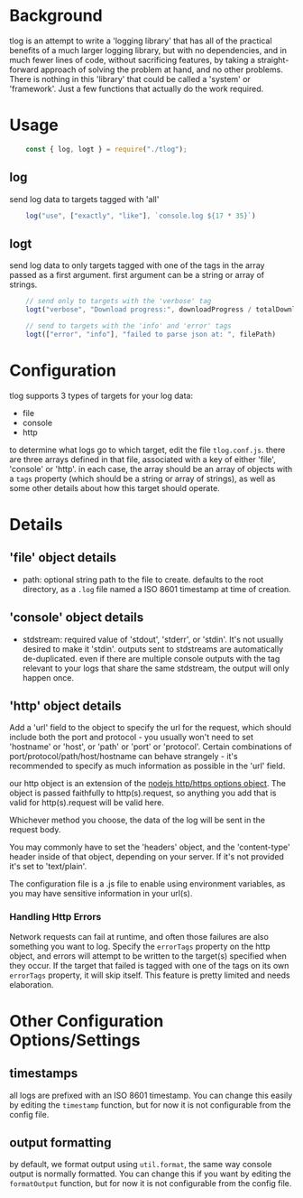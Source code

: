 
# Background
tlog is an attempt to write a 'logging library' that has all of the practical benefits of a much larger logging library, but with no dependencies, and in much fewer lines of code, without sacrificing features, by taking a straight-forward approach of solving the problem at hand, and no other problems. There is nothing in this 'library' that could be called a 'system' or 'framework'. Just a few functions that actually do the work required.

# Usage

```js
    const { log, logt } = require("./tlog");
```

## log
send log data to targets tagged with 'all'
```js
    log("use", ["exactly", "like"], `console.log ${17 * 35}`)
```

## logt
send log data to only targets tagged with one of the tags in the array passed as a first argument.
first argument can be a string or array of strings.
```js
    // send only to targets with the 'verbose' tag
    logt("verbose", "Download progress:", downloadProgress / totalDownloads);

    // send to targets with the 'info' and 'error' tags
    logt(["error", "info"], "failed to parse json at: ", filePath)
```

# Configuration
tlog supports 3 types of targets for your log data:
- file
- console
- http

to determine what logs go to which target, edit the file `tlog.conf.js`.
there are three arrays defined in that file, associated with a key of either 'file', 'console' or 'http'.
in each case, the array should be an array of objects with a `tags` property (which should be a string or array of strings), as well as some other details about how this target should operate.

# Details
## 'file' object details
- path: optional string path to the file to create. defaults to the root directory, as a `.log` file named a ISO 8601 timestamp at time of creation.

## 'console' object details
- stdstream: required value of 'stdout', 'stderr', or 'stdin'. It's not usually desired to make it 'stdin'. outputs sent to stdstreams are automatically de-duplicated. even if there are multiple console outputs with the tag relevant to your logs that share the same stdstream, the output will only happen once.

## 'http' object details
Add a 'url' field to the object to specify the url for the request, which should include both the port and protocol - you usually won't need to set 'hostname' or 'host', or 'path' or 'port' or 'protocol'. Certain combinations of port/protocol/path/host/hostname can behave strangely - it's recommended to specify as much information as possible in the 'url' field.

our http object is an extension of the [nodejs http/https options object](https://nodejs.org/api/http.html#httprequesturl-options-callback). The object is passed faithfully to http(s).request, so anything you add that is valid for http(s).request will be valid here.

Whichever method you choose, the data of the log will be sent in the request body.

You may commonly have to set the 'headers' object, and the 'content-type' header inside of that object, depending on your server. If it's not provided it's set to 'text/plain'.

The configuration file is a .js file to enable using environment variables, as you may have sensitive information in your url(s).

### Handling Http Errors
Network requests can fail at runtime, and often those failures are also something you want to log.
Specify the `errorTags` property on the http object, and errors will attempt to be written to the target(s) specified when they occur.
If the target that failed is tagged with one of the tags on its own `errorTags` property, it will skip itself.
This feature is pretty limited and needs elaboration.

# Other Configuration Options/Settings
## timestamps
all logs are prefixed with an ISO 8601 timestamp. You can change this easily by editing the `timestamp` function, but for now it is not configurable from the config file.

## output formatting
by default, we format output using `util.format`, the same way console output is normally formatted. You can change this if you want by editing the `formatOutput` function, but for now it is not configurable from the config file.

